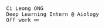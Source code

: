 <samp>
    Ci Leong ONG
    <br>
    Deep Learning Intern @ Aiology
    <br>
    Off work 💤
    <br>
</samp>
